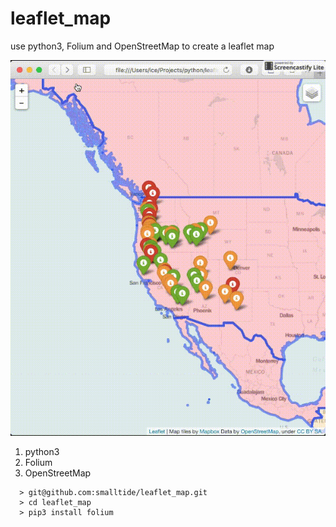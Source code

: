 # leaflet_map
use python3, Folium and OpenStreetMap to create a leaflet map

![alt text](https://github.com/smalltide/leaflet_map/blob/master/screenshot.gif "leaflet_map")

1. python3
2. Folium
3. OpenStreetMap

```
  > git@github.com:smalltide/leaflet_map.git
  > cd leaflet_map
  > pip3 install folium
```
